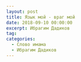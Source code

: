 ```yaml
---
layout: post
title: Язык мой - враг мой
date: 2018-09-10 00:00:00
excerpt: Ибрагим Дадиков
tag:
categories:
  - Слово имама
  - Ибрагим Дадиков
---
```


